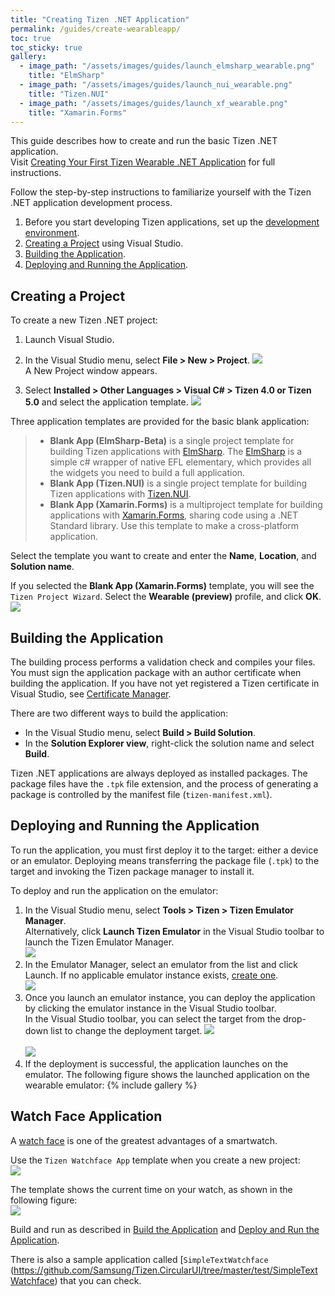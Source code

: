 ```yaml
---
title: "Creating Tizen .NET Application"
permalink: /guides/create-wearableapp/
toc: true
toc_sticky: true
gallery:
  - image_path: "/assets/images/guides/launch_elmsharp_wearable.png"
    title: "ElmSharp"
  - image_path: "/assets/images/guides/launch_nui_wearable.png"
    title: "Tizen.NUI"
  - image_path: "/assets/images/guides/launch_xf_wearable.png"
    title: "Xamarin.Forms"
---
```


This guide describes how to create and run the basic Tizen .NET application.<br/>
Visit [Creating Your First Tizen Wearable .NET Application](https://developer.tizen.org/development/training/.net-application/getting-started/creating-your-first-tizen-wearable-.net-application) for full instructions.<br/>

Follow the step-by-step instructions to familiarize yourself with the Tizen .NET application development process.

1. Before you start developing Tizen applications, set up the [development environment]({{site.url}}{{site.baseurl}}/guides/environment).
2. [Creating a Project]({{site.url}}{{site.baseurl}}/guides/create-wearableapp#creating-a-project) using Visual Studio.
3. [Building the Application]({{site.url}}{{site.baseurl}}/guides/create-wearableapp#building-the-application).
4. [Deploying and Running the Application]({{site.url}}{{site.baseurl}}/guides/create-wearableapp#deploying-and-running-the-application).


## Creating a Project
To create a new Tizen .NET project:
1. Launch Visual Studio.
2. In the Visual Studio menu, select **File > New > Project**.
![]({{site.url}}{{site.baseurl}}/assets/images/guides/creating_project.png)
<br/>A New Project window appears.

3. Select **Installed > Other Languages > Visual C# > Tizen 4.0 or Tizen 5.0** and select the application template.
![]({{site.url}}{{site.baseurl}}/assets/images/guides/new_project.png)

Three application templates are provided for the basic blank application:
  > - **Blank App (ElmSharp-Beta)** is a single project template for building Tizen applications with [ElmSharp](https://samsung.github.io/TizenFX/API4/api/ElmSharp.html). The [ElmSharp](https://samsung.github.io/TizenFX/API4/api/ElmSharp.html) is a simple c# wrapper of native EFL elementary, which provides all the widgets you need to build a full application.<br/>
  > - **Blank App (Tizen.NUI)** is a single project template for building Tizen applications with [Tizen.NUI](https://samsung.github.io/TizenFX/API4/api/Tizen.NUI.html).<br/>
  > - **Blank App (Xamarin.Forms)** is a multiproject template for building applications with [Xamarin.Forms]({{site.url}}{{site.baseurl}}/guides/about#xamarin-forms), sharing code using a .NET Standard library. Use this template to make a cross-platform application.<br/>

Select the template you want to create and enter the **Name**, **Location**, and **Solution name**.

If you selected the **Blank App (Xamarin.Forms)** template, you will see the `Tizen Project Wizard`. Select the **Wearable (preview)** profile, and click **OK**.
![]({{site.url}}{{site.baseurl}}/assets/images/guides/project_wizard_wearable.png)

## Building the Application
The building process performs a validation check and compiles your files. You must sign the application package with an author certificate when building the application. If you have not yet registered a Tizen certificate in Visual Studio, see [Certificate Manager](https://developer.tizen.org/development/visual-studio-tools-tizen/tools/certificate-manager).

There are two different ways to build the application:

  - In the Visual Studio menu, select **Build > Build Solution**.
  - In the **Solution Explorer view**, right-click the solution name and select **Build**.

Tizen .NET applications are always deployed as installed packages. The package files have the `.tpk` file extension, and the process of generating a package is controlled by the manifest file (`tizen-manifest.xml`).

## Deploying and Running the Application

To run the application, you must first deploy it to the target: either a device or an emulator. Deploying means transferring the package file (`.tpk`) to the target and invoking the Tizen package manager to install it.

To deploy and run the application on the emulator:

  1. In the Visual Studio menu, select **Tools > Tizen > Tizen Emulator Manager**. <br/>
  Alternatively, click **Launch Tizen Emulator** in the Visual Studio toolbar to launch the Tizen Emulator Manager.<br/>
  ![]({{site.url}}{{site.baseurl}}/assets/images/guides/launch_emul.png)
  2. In the Emulator Manager, select an emulator from the list and click Launch.
  If no applicable emulator instance exists, [create one](https://developer.tizen.org/development/visual-studio-tools-tizen/tools/emulator-manager#create).<br/>
  ![]({{site.url}}{{site.baseurl}}/assets/images/guides/emul_manager_wearable.png)
  3. Once you launch an emulator instance, you can deploy the application by clicking the emulator instance in the Visual Studio toolbar.<br/>
  In the Visual Studio toolbar, you can select the target from the drop-down list to change the deployment target.
  ![]({{site.url}}{{site.baseurl}}/assets/images/guides/deploy_wearable.png)<br/><br/>
  ![]({{site.url}}{{site.baseurl}}/assets/images/guides/deploy_changetarget_wearable.png)
  4. If the deployment is successful, the application launches on the emulator. The following figure shows the launched application on the wearable emulator:
  {% include gallery %}


## Watch Face Application
A [watch face](https://developer.samsung.com/galaxy-watch/design/watch-face) is one of the greatest advantages of a smartwatch.<br/>

Use the `Tizen Watchface App` template when you create a new project:<br/>
![]({{site.url}}{{site.baseurl}}/assets/images/guides/new_project_watchface.png)

The template shows the current time on your watch, as shown in the following figure: <br/>
![]({{site.url}}{{site.baseurl}}/assets/images/guides/launch_watchface.png)

Build and run as described in [Build the Application]({{site.url}}{{site.baseurl}}/guides/create-wearableapp#building-the-application) and [Deploy and Run the Application]({{site.url}}{{site.baseurl}}/guides/create-wearableapp#deploying-and-running-the-application).<br/>

There is also a sample application called [`SimpleTextWatchface` (https://github.com/Samsung/Tizen.CircularUI/tree/master/test/SimpleTextWatchface) that you can check.
